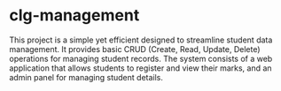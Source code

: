 # clg-management
This project is a simple yet efficient  designed to streamline student data management. It provides basic CRUD (Create, Read, Update, Delete) operations for managing student records. The system consists of a web application that allows students to register and view their marks, and an admin panel for managing student details.
